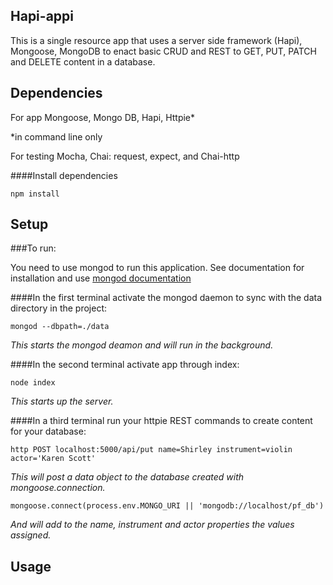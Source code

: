 ## Hapi-appi

This is a single resource app that uses a server side framework (Hapi), Mongoose, MongoDB to enact basic CRUD and REST to GET, PUT, PATCH and DELETE content in a database.

## Dependencies
For app
Mongoose, Mongo DB, Hapi, Httpie*

*in command line only

For testing
Mocha, Chai: request, expect, and Chai-http

####Install dependencies
```
npm install
```


## Setup

###To run:

 You need to use mongod to run this application. See documentation for installation and use [mongod documentation](https://docs.mongodb.org/manual/reference/program/mongod/)


####In the first terminal activate the mongod daemon to sync with the data directory in the project:

```
mongod --dbpath=./data
```

  <em>This starts the mongod deamon and will run in the background.</em>



####In the second terminal activate app through index:

```
node index
```

  <em>This starts up the server.</em>


####In a third terminal run your httpie REST commands to create content for your database:

```
http POST localhost:5000/api/put name=Shirley instrument=violin actor='Karen Scott'
```

  <em>This will post a data object to the database created with mongoose.connection.</em>

```
mongoose.connect(process.env.MONGO_URI || 'mongodb://localhost/pf_db')
```
  <em>And will add to the name, instrument and actor properties the values assigned.</em>


## Usage

```
```
